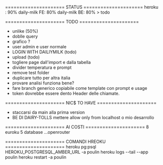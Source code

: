 ===================== STATUS =====================
heroku : 90%
daily-milk FE: 80%
daily-milk BE: 80% > todo

===================== TODO =====================

- unlike (50%)
- doblle query
- grafico ?
- user admin e user normale
- LOGIN WITH DAILIYMILK (todo)
- upload (todo)
- togliere page dall'import e dalla tabella
- divider temperatura e prompt
- remove test folder
- duplicare tutto per altra italia
- provare analisi funziona bene?
- fare branch generico copiabile come template con prompt e usage
- token dovrebbe essere dento Header delle chiamate.

===================== NIC$ TO HAVE =====================

- staccarsi da main alla prima version
- BE DI DAIRY-TOLLS mettere allow only from localhost o mio desarrollo

===================== AI COSTI =====================
8 euroku
5 database
...openrouter

===================== COMANDI HREOKU =====================
heroku pg:psql HEROKU_POSTGRESQL_AMBER_URL -a poulin
heroku logs --tail --app poulin
heroku restart -a poulin
